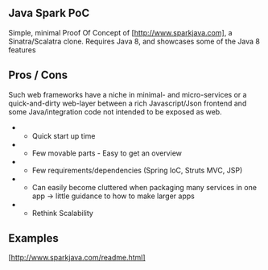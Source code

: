 Java Spark PoC
--------------

Simple, minimal Proof Of Concept of [http://www.sparkjava.com], a Sinatra/Scalatra clone.
Requires Java 8, and showcases some of the Java 8 features

Pros / Cons
-----------

Such web frameworks have a niche in minimal- and micro-services or a quick-and-dirty web-layer between a rich Javascript/Json frontend and some Java/integration code not intended to be exposed as web.

* + Quick start up time
* + Few movable parts - Easy to get an overview
* + Few requirements/dependencies (Spring IoC, Struts MVC, JSP)
* - Can easily become cluttered when packaging many services in one app -> little guidance to how to make larger apps
* - Rethink Scalability

Examples
--------

[http://www.sparkjava.com/readme.html]